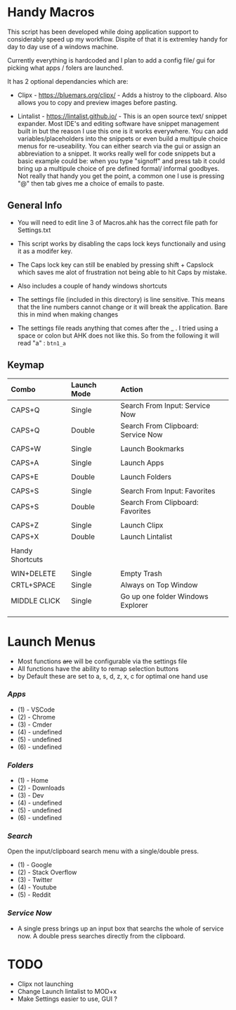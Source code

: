 
# Handy Macros

This script has been developed while doing application support to considerably speed up my workflow. Dispite of that it is extremley handy for day to day use of a windows machine.

Currently everything is hardcoded and I plan to add a config file/ gui for picking what apps / folers are launched.

It has 2 optional dependancies which are:

- Clipx - https://bluemars.org/clipx/ - Adds a histroy to the clipboard. Also allows you to copy and preview images before pasting.

- Lintalist - https://lintalist.github.io/ - This is an open source text/ snippet expander. Most IDE's and editing software have snippet management built in but the reason I use this one is it works everywhere. You can add variables/placeholders into the snippets or even build a multipule choice menus for re-useability. You can either search via the gui or assign an abbreviation to a snippet. It works really well for code snippets but a basic example could be: when you type "signoff" and press tab it could bring up a multipule choice of pre defined formal/ informal goodbyes. Not really that handy you get the point, a common one I use is pressing "@" then tab gives me a choice of emails to paste.

## General Info

- You will need to edit line 3 of Macros.ahk has the correct file path for Settings.txt

- This script works by disabling the caps lock keys functionaily and using it as a modifer key.

- The Caps lock key can still be enabled by pressing shift + Capslock which saves me alot of frustration not being able to hit Caps by mistake.

- Also includes a couple of handy windows shortcuts

- The settings file (included in this directory) is line sensitive. This means that the line numbers cannot change or it will break the application. Bare this in mind when making changes

- The settings file reads anything that comes after the _ . I tried using a space or colon but AHK does not like this. So from the following it will read "a" : `btn1_a`



## Keymap

  |  **Combo** | **Launch Mode** | **Action** |
  |  :------ | :------ | :------ |
  |  CAPS+Q | Single | Search From Input: Service Now |
  |  CAPS+Q | Double | Search From Clipboard: Service Now |
  |   |  |  |
  |  CAPS+W | Single | Launch Bookmarks |
  |   |  |  |
  |  CAPS+A | Single | Launch Apps |
  |   |  |  |
  |  CAPS+E | Double | Launch Folders |
  |   |  |  |
  |  CAPS+S | Single | Search From Input: Favorites |
  |  CAPS+S | Double | Search From Clipboard: Favorites |
  |   |  |  |
  |  CAPS+Z | Single | Launch Clipx |
  |  CAPS+X | Double | Launch Lintalist |
  |   |  |  |
  |  Handy Shortcuts |  |  |
  |   |  |  |
  |  WIN+DELETE | Single | Empty Trash |
  |  CRTL+SPACE | Single | Always on Top Window |
  |  MIDDLE CLICK | Single | Go up one folder Windows Explorer |
  |   |  |  |
  |   |  |  |

# Launch Menus
- Most functions ~~are~~ will be configurable  via the settings file
- All functions have the ability to remap selection buttons
- by Default these are set to a, s, d, z, x, c for optimal one hand use

### __*Apps*__

- (1) - VSCode
- (2) - Chrome
- (3) - Cmder
- (4) - undefined
- (5) - undefined
- (6) - undefined

### __*Folders*__

- (1) - Home
- (2) - Downloads
- (3) - Dev
- (4) - undefined
- (5) - undefined
- (6) - undefined

### __*Search*__

Open the input/clipboard search menu with a single/double press.
- (1) - Google
- (2) - Stack Overflow
- (3) - Twitter
- (4) - Youtube
- (5) - Reddit


### __*Service Now*__
- A single press brings up an input box that searchs the whole of service now. A double press searches directly from the clipboard.

# TODO

- Clipx not launching
- Change Launch lintalist to MOD+x
- Make Settings easier to use, GUI ?


